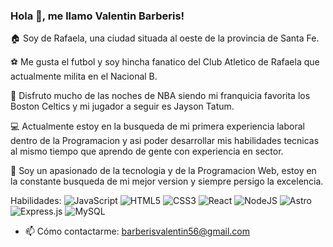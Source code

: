 ### Hola 👋, me llamo Valentin Barberis!
🏠 Soy de Rafaela, una ciudad situada al oeste de la provincia de Santa Fe.

⚽ Me gusta el futbol y soy hincha fanatico del Club Atletico de Rafaela que actualmente milita en el Nacional B.

🏀 Disfruto mucho de las noches de NBA siendo mi franquicia favorita los Boston Celtics y mi jugador a seguir es Jayson Tatum.

💻 Actualmente estoy en la busqueda de mi primera experiencia laboral dentro de la Programacion y asi poder desarrollar mis habilidades tecnicas al mismo tiempo que aprendo de gente con experiencia en sector.

🧑 Soy un apasionado de la tecnologia y de la Programacion Web, estoy en la constante busqueda de mi mejor version y siempre persigo la excelencia.

Habilidades: ![JavaScript](https://img.shields.io/badge/javascript-%23323330.svg?style=for-the-badge&logo=javascript&logoColor=%23F7DF1E)  ![HTML5](https://img.shields.io/badge/html5-%23E34F26.svg?style=for-the-badge&logo=html5&logoColor=white) ![CSS3](https://img.shields.io/badge/css3-%231572B6.svg?style=for-the-badge&logo=css3&logoColor=white) ![React](https://img.shields.io/badge/react-%2320232a.svg?style=for-the-badge&logo=react&logoColor=%2361DAFB)  ![NodeJS](https://img.shields.io/badge/node.js-6DA55F?style=for-the-badge&logo=node.js&logoColor=white) 	![Astro](https://img.shields.io/badge/astro-%232C2052.svg?style=for-the-badge&logo=astro&logoColor=white)  ![Express.js](https://img.shields.io/badge/express.js-%23404d59.svg?style=for-the-badge&logo=express&logoColor=%2361DAFB)  ![MySQL](https://img.shields.io/badge/mysql-4479A1.svg?style=for-the-badge&logo=mysql&logoColor=white)

- 📫 Cómo contactarme: barberisvalentin56@gmail.com 
